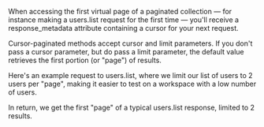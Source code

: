 When accessing the first virtual page of a paginated collection — for instance making a users.list request for the first time — you'll receive a response_metadata attribute containing a cursor for your next request.

Cursor-paginated methods accept cursor and limit parameters.
If you don't pass a cursor parameter, but do pass a limit parameter, the default value retrieves the first portion (or "page") of results.

Here's an example request to users.list, where we limit our list of users to 2 users per "page", making it easier to test on a workspace with a low number of users. 

In return, we get the first "page" of a typical users.list response, limited to 2 results.

